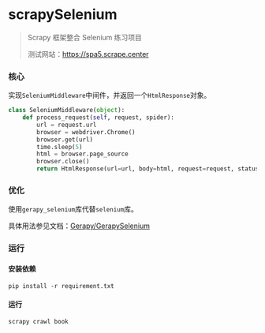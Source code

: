 # scrapySelenium

> Scrapy 框架整合 Selenium 练习项目
>
> 测试网站：https://spa5.scrape.center

### 核心

实现`SeleniumMiddleware`中间件，并返回一个`HtmlResponse`对象。

```python
class SeleniumMiddleware(object):
    def process_request(self, request, spider):
        url = request.url
        browser = webdriver.Chrome()
        browser.get(url)
        time.sleep(5)
        html = browser.page_source
        browser.close()
        return HtmlResponse(url=url, body=html, request=request, status=200, encoding='utf-8')
```

### 优化

使用`gerapy_selenium`库代替`selenium`库。

具体用法参见文档：[Gerapy/GerapySelenium](https://github.com/Gerapy/GerapySelenium)

### 运行

#### 安装依赖

```shell
pip install -r requirement.txt
```

#### 运行

```shell
scrapy crawl book
```

